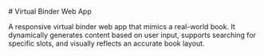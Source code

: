 
\# Virtual Binder Web App



A responsive virtual binder web app that mimics a real-world book. It dynamically generates content based on user input, supports searching for specific slots, and visually reflects an accurate book layout.




